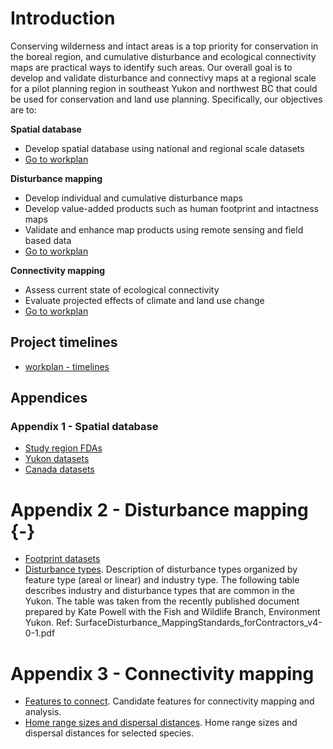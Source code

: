 # Introduction

Conserving wilderness and intact areas is a top priority for conservation in the boreal region, and cumulative disturbance and ecological connectivity maps are practical ways to identify such areas. Our overall goal is to develop and validate disturbance and connectivy maps at a regional scale for a pilot planning region in southeast Yukon and northwest BC that could be used for conservation and land use planning. Specifically, our objectives are to:

**Spatial database**

- Develop spatial database using national and regional scale datasets
- [Go to workplan](01-database.md)

**Disturbance mapping**

- Develop individual and cumulative disturbance maps
- Develop value-added products such as human footprint and intactness maps
- Validate and enhance map products using remote sensing and field based data
- [Go to workplan](02-disturbance.md)

**Connectivity mapping**

- Assess current state of ecological connectivity
- Evaluate projected effects of climate and land use change
- [Go to workplan](03-connectivity.md)

## Project timelines

- [workplan - timelines](data/workplan.csv)

## Appendices

### Appendix 1 - Spatial database

- [Study region FDAs](data/database_region.csv)
- [Yukon datasets](data/database_yukon.csv)
- [Canada datasets](data/database_canada.csv)

# Appendix 2 - Disturbance mapping {-}

- [Footprint datasets](data/disturbance_footprint.csv)
- [Disturbance types](data/disturbance_types.csv). Description of disturbance types organized by feature type (areal or linear) and industry type. The following table describes industry and disturbance types that are common in the Yukon. The table was taken from the recently published document prepared by Kate Powell with the Fish and Wildlife Branch, Environment Yukon. Ref: SurfaceDisturbance_MappingStandards_forContractors_v4-0-1.pdf

# Appendix 3 - Connectivity mapping

- [Features to connect](data/connectivity_features.csv). Candidate features for connectivity mapping and analysis.
- [Home range sizes and dispersal distances](data/connectivity_dispersal.csv). Home range sizes and dispersal distances for selected species.
